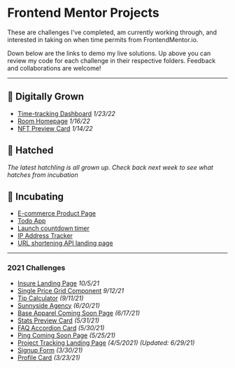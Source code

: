 # Frontend Mentor Projects

These are challenges I've completed, am currently working through, and interested in taking on when time permits from FrontendMentor.io.

Down below are the links to demo my live solutions. Up above you can review my code for each challenge in their respective folders. Feedback and collaborations are welcome!

---

## 🐔 Digitally Grown

- [Time-tracking Dashboard](https://shegeeks.github.io/Frontend-Mentor-Projects/time-tracking-dashboard/) _1/23/22_
- [Room Homepage](https://www.frontendmentor.io/challenges/room-homepage-BtdBY_ENq) _1/16/22_
- [NFT Preview Card](https://shegeeks.github.io/Frontend-Mentor-Projects/nft-preview-card/) _1/14/22_

## 🐣 Hatched

_The latest hatchling is all grown up. Check back next week to see what hatches from incubation_

## 🥚 Incubating

- [E-commerce Product Page](https://www.frontendmentor.io/challenges/ecommerce-product-page-UPsZ9MJp6)
- [Todo App](https://www.frontendmentor.io/challenges/todo-app-Su1_KokOW)
- [Launch countdown timer](https://www.frontendmentor.io/challenges/launch-countdown-timer-N0XkGfyz-)
- [IP Address Tracker](https://www.frontendmentor.io/challenges/ip-address-tracker-I8-0yYAH0)
- [URL shortening API landing page](https://www.frontendmentor.io/challenges/url-shortening-api-landing-page-2ce3ob-G)

---

### 2021 Challenges

- [Insure Landing Page](https://shegeeks.github.io/Frontend-Mentor-Projects/insure-landing-page/) _10/5/21_
- [Single Price Grid Component](https://shegeeks.github.io/Frontend-Mentor-Projects/single-price-grid-component/) _9/12/21_
- [Tip Calculator](https://shegeeks.github.io/Frontend-Mentor-Projects/tip-calculator/) _(9/11/21)_
- [Sunnyside Agency](https://shegeeks.github.io/Frontend-Mentor-Projects/sunnyside-agency/) _(6/20/21)_
- [Base Apparel Coming Soon Page](https://shegeeks.github.io/Frontend-Mentor-Projects/base-apparel/) _(6/17/21)_
- [Stats Preview Card](https://shegeeks.github.io/Frontend-Mentor-Projects/stats-preview-card/) _(5/31/21)_
- [FAQ Accordion Card](https://shegeeks.github.io/Frontend-Mentor-Projects/faq-accordion-card/) _(5/30/21)_
- [Ping Coming Soon Page](https://shegeeks.github.io/Frontend-Mentor-Projects/ping-coming-soon-page) _(5/25/21)_
- [Project Tracking Landing Page](https://shegeeks.github.io/Frontend-Mentor-Projects/project-tracking-component/) _(4/5/2021)_ _(Updated: 6/29/21)_
- [Signup Form](https://shegeeks.github.io/Frontend-Mentor-Projects/Signup%20Form/) _(3/30/21)_
- [Profile Card](https://shegeeks.github.io/Frontend-Mentor-Projects/Profile%20Card/) _(3/23/21)_
